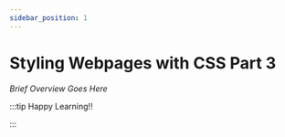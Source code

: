 ```yaml
---
sidebar_position: 1
---
```


# Styling Webpages with CSS Part 3

_Brief Overview Goes Here_

:::tip Happy Learning!!

<QuestButton text="Go To Quest" link="https://app.stackup.dev/quest_page/styling-webpages-with-css-part-3" />

:::
